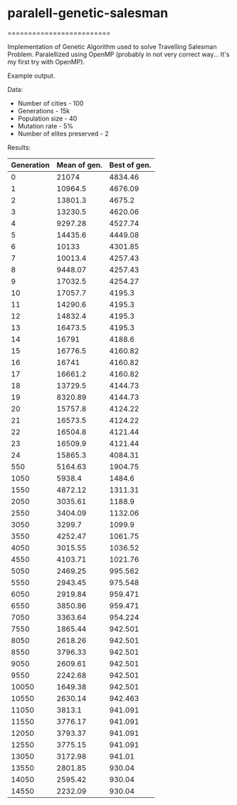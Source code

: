 # paralell-genetic-salesman #
=========================

Implementation of Genetic Algorithm used to solve Travelling Salesman Problem.
Paralellized using OpenMP (probably in not very correct way... It's my first try with OpenMP).

Example output.

Data:
* Number of cities - 100
* Generations - 15k
* Population size - 40
* Mutation rate - 5%
* Number of elites preserved - 2

Results:



 | Generation | Mean of gen. | Best of gen. |
 |------------|--------------|--------------|
 | 0 | 21074 | 4834.46 |
 | 1 | 10964.5 | 4676.09 |
 | 2 | 13801.3 | 4675.2 |
 | 3 | 13230.5 | 4620.06 |
 | 4 | 9297.28 | 4527.74 |
 | 5 | 14435.6 | 4449.08 |
 | 6 | 10133 | 4301.85 |
 | 7 | 10013.4 | 4257.43 |
 | 8 | 9448.07 | 4257.43 |
 | 9 | 17032.5 | 4254.27 |
 | 10 | 17057.7 | 4195.3 |
 | 11 | 14290.6 | 4195.3 |
 | 12 | 14832.4 | 4195.3 |
 | 13 | 16473.5 | 4195.3 |
 | 14 | 16791 | 4188.6 |
 | 15 | 16776.5 | 4160.82 |
 | 16 | 16741 | 4160.82 |
 | 17 | 16661.2 | 4160.82 |
 | 18 | 13729.5 | 4144.73 |
 | 19 | 8320.89 | 4144.73 |
 | 20 | 15757.8 | 4124.22 |
 | 21 | 16573.5 | 4124.22 |
 | 22 | 16504.8 | 4121.44 |
 | 23 | 16509.9 | 4121.44 |
 | 24 | 15865.3 | 4084.31 |
 | 550 | 5164.63 | 1904.75 |
 | 1050 | 5938.4 | 1484.6 |
 | 1550 | 4872.12 | 1311.31 |
 | 2050 | 3035.61 | 1188.9 |
 | 2550 | 3404.09 | 1132.06 |
 | 3050 | 3299.7 | 1099.9 |
 | 3550 | 4252.47 | 1061.75 |
 | 4050 | 3015.55 | 1036.52 |
 | 4550 | 4103.71 | 1021.76 |
 | 5050 | 2469.25 | 995.562 |
 | 5550 | 2943.45 | 975.548 |
 | 6050 | 2919.84 | 959.471 |
 | 6550 | 3850.86 | 959.471 |
 | 7050 | 3363.64 | 954.224 |
 | 7550 | 1865.44 | 942.501 |
 | 8050 | 2618.26 | 942.501 |
 | 8550 | 3796.33 | 942.501 |
 | 9050 | 2609.61 | 942.501 |
 | 9550 | 2242.68 | 942.501 |
 | 10050 | 1649.38 | 942.501 |
 | 10550 | 2630.14 | 942.463 |
 | 11050 | 3813.1 | 941.091 |
 | 11550 | 3776.17 | 941.091 |
 | 12050 | 3793.37 | 941.091 |
 | 12550 | 3775.15 | 941.091 |
 | 13050 | 3172.98 | 941.01 |
 | 13550 | 2801.85 | 930.04 |
 | 14050 | 2595.42 | 930.04 |
 | 14550 | 2232.09 | 930.04 |




